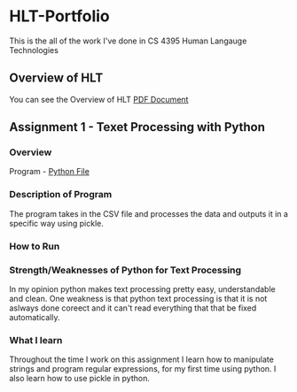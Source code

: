 # HLT-Portfolio
This is the all of the work I've done in CS 4395 Human Langauge Technologies

## Overview of HLT
You can see the Overview of HLT [PDF Document](https://github.com/EthanOng-CS/HLT-Portfolio/blob/main/Overview_of_NLP.pdf)

## Assignment 1 - Texet Processing with Python
### Overview
Program - [Python File]()
### Description of Program
The program takes in the CSV file and processes the data and outputs it in a specific way using pickle. 
### How to Run

### Strength/Weaknesses of Python for Text Processing
In my opinion python makes text processing pretty easy, understandable and clean. One weakness is that python text processing is that it is not aslways done coreect and it can't read everything that that be fixed automatically.

### What I learn
Throughout the time I work on this assignment I learn how to manipulate strings and program regular expressions, for my first time using python. I also learn how to use pickle in python.
